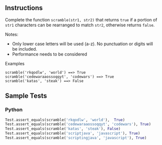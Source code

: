 ## Instructions

Complete the function `scramble(str1, str2)` that returns `true` if a portion of `str1` characters can be rearranged to match `str2`, otherwise returns `false`.

Notes:
- Only lower case letters will be used (a-z). No punctuation or digits will be included.
- Performance needs to be considered

Examples
~~~
scramble('rkqodlw', 'world') ==> True
scramble('cedewaraaossoqqyt', 'codewars') ==> True
scramble('katas', 'steak') ==> False
~~~

## Sample Tests

### Python

~~~ py
Test.assert_equals(scramble('rkqodlw', 'world'),  True)
Test.assert_equals(scramble('cedewaraaossoqqyt', 'codewars'), True)
Test.assert_equals(scramble('katas', 'steak'), False)
Test.assert_equals(scramble('scriptjava', 'javascript'), True)
Test.assert_equals(scramble('scriptingjava', 'javascript'), True)
~~~